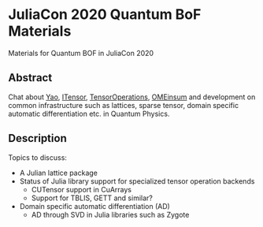 # JuliaCon 2020 Quantum BoF Materials
Materials for Quantum BOF in JuliaCon 2020

## Abstract

Chat about [Yao](http://yaoquantum.org/), [ITensor](https://github.com/ITensor/ITensors.jl), [TensorOperations](https://github.com/Jutho/TensorOperations.jl), [OMEinsum](https://github.com/under-Peter/OMEinsum.jl) and development on common infrastructure such as lattices, sparse tensor, domain specific automatic differentiation etc. in Quantum Physics.

## Description

Topics to discuss:

- A Julian lattice package
- Status of Julia library support for specialized tensor operation backends
  * CUTensor support in CuArrays
  * Support for TBLIS, GETT and similar?
- Domain specific automatic differentiation (AD)
  * AD through SVD in Julia libraries such as Zygote
